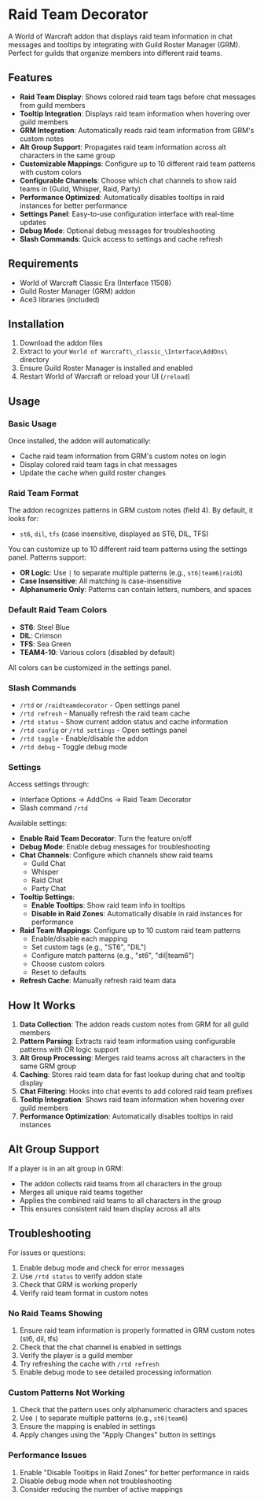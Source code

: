 # Raid Team Decorator

A World of Warcraft addon that displays raid team information in chat messages and tooltips by integrating with Guild Roster Manager (GRM). Perfect for guilds that organize members into different raid teams.

## Features

- **Raid Team Display**: Shows colored raid team tags before chat messages from guild members
- **Tooltip Integration**: Displays raid team information when hovering over guild members
- **GRM Integration**: Automatically reads raid team information from GRM's custom notes
- **Alt Group Support**: Propagates raid team information across alt characters in the same group
- **Customizable Mappings**: Configure up to 10 different raid team patterns with custom colors
- **Configurable Channels**: Choose which chat channels to show raid teams in (Guild, Whisper, Raid, Party)
- **Performance Optimized**: Automatically disables tooltips in raid instances for better performance
- **Settings Panel**: Easy-to-use configuration interface with real-time updates
- **Debug Mode**: Optional debug messages for troubleshooting
- **Slash Commands**: Quick access to settings and cache refresh

## Requirements

- World of Warcraft Classic Era (Interface 11508)
- Guild Roster Manager (GRM) addon
- Ace3 libraries (included)

## Installation

1. Download the addon files
2. Extract to your `World of Warcraft\_classic_\Interface\AddOns\` directory
3. Ensure Guild Roster Manager is installed and enabled
4. Restart World of Warcraft or reload your UI (`/reload`)

## Usage

### Basic Usage

Once installed, the addon will automatically:
- Cache raid team information from GRM's custom notes on login
- Display colored raid team tags in chat messages
- Update the cache when guild roster changes

### Raid Team Format

The addon recognizes patterns in GRM custom notes (field 4). By default, it looks for:
- `st6`, `dil`, `tfs` (case insensitive, displayed as ST6, DIL, TFS)

You can customize up to 10 different raid team patterns using the settings panel. Patterns support:
- **OR Logic**: Use `|` to separate multiple patterns (e.g., `st6|team6|raid6`)
- **Case Insensitive**: All matching is case-insensitive
- **Alphanumeric Only**: Patterns can contain letters, numbers, and spaces

### Default Raid Team Colors

- **ST6**: Steel Blue
- **DIL**: Crimson  
- **TFS**: Sea Green
- **TEAM4-10**: Various colors (disabled by default)

All colors can be customized in the settings panel.

### Slash Commands

- `/rtd` or `/raidteamdecorator` - Open settings panel
- `/rtd refresh` - Manually refresh the raid team cache
- `/rtd status` - Show current addon status and cache information
- `/rtd config` or `/rtd settings` - Open settings panel
- `/rtd toggle` - Enable/disable the addon
- `/rtd debug` - Toggle debug mode

### Settings

Access settings through:
- Interface Options → AddOns → Raid Team Decorator
- Slash command `/rtd`

Available settings:
- **Enable Raid Team Decorator**: Turn the feature on/off
- **Debug Mode**: Enable debug messages for troubleshooting
- **Chat Channels**: Configure which channels show raid teams
  - Guild Chat
  - Whisper
  - Raid Chat
  - Party Chat
- **Tooltip Settings**:
  - **Enable Tooltips**: Show raid team info in tooltips
  - **Disable in Raid Zones**: Automatically disable in raid instances for performance
- **Raid Team Mappings**: Configure up to 10 custom raid team patterns
  - Enable/disable each mapping
  - Set custom tags (e.g., "ST6", "DIL")
  - Configure match patterns (e.g., "st6", "dil|team6")
  - Choose custom colors
  - Reset to defaults
- **Refresh Cache**: Manually refresh raid team data

## How It Works

1. **Data Collection**: The addon reads custom notes from GRM for all guild members
2. **Pattern Parsing**: Extracts raid team information using configurable patterns with OR logic support
3. **Alt Group Processing**: Merges raid teams across alt characters in the same GRM group
4. **Caching**: Stores raid team data for fast lookup during chat and tooltip display
5. **Chat Filtering**: Hooks into chat events to add colored raid team prefixes
6. **Tooltip Integration**: Shows raid team information when hovering over guild members
7. **Performance Optimization**: Automatically disables tooltips in raid instances

## Alt Group Support

If a player is in an alt group in GRM:
- The addon collects raid teams from all characters in the group
- Merges all unique raid teams together
- Applies the combined raid teams to all characters in the group
- This ensures consistent raid team display across all alts

## Troubleshooting

For issues or questions:
1. Enable debug mode and check for error messages
2. Use `/rtd status` to verify addon state
3. Check that GRM is working properly
4. Verify raid team format in custom notes

### No Raid Teams Showing

1. Ensure raid team information is properly formatted in GRM custom notes (st6, dil, tfs)
2. Check that the chat channel is enabled in settings
3. Verify the player is a guild member
4. Try refreshing the cache with `/rtd refresh`
5. Enable debug mode to see detailed processing information

### Custom Patterns Not Working

1. Check that the pattern uses only alphanumeric characters and spaces
2. Use `|` to separate multiple patterns (e.g., `st6|team6`)
3. Ensure the mapping is enabled in settings
4. Apply changes using the "Apply Changes" button in settings

### Performance Issues

1. Enable "Disable Tooltips in Raid Zones" for better performance in raids
2. Disable debug mode when not troubleshooting
3. Consider reducing the number of active mappings
